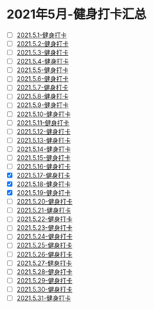 # 2021年5月-健身打卡汇总
 - [ ] [2021.5.1-健身打卡](/workout/2021y-workout/2021y-5m-workout/2021.5.1workout.md)
 - [ ] [2021.5.2-健身打卡](/workout/2021y-workout/2021y-5m-workout/2021.5.2workout.md)
 - [ ] [2021.5.3-健身打卡](/workout/2021y-workout/2021y-5m-workout/2021.5.3workout.md)
 - [ ] [2021.5.4-健身打卡](/workout/2021y-workout/2021y-5m-workout/2021.5.4workout.md)
 - [ ] [2021.5.5-健身打卡](/workout/2021y-workout/2021y-5m-workout/2021.5.5workout.md)
 - [ ] [2021.5.6-健身打卡](/workout/2021y-workout/2021y-5m-workout/2021.5.6workout.md)
 - [ ] [2021.5.7-健身打卡](/workout/2021y-workout/2021y-5m-workout/2021.5.7workout.md)
 - [ ] [2021.5.8-健身打卡](/workout/2021y-workout/2021y-5m-workout/2021.5.8workout.md)
 - [ ] [2021.5.9-健身打卡](/workout/2021y-workout/2021y-5m-workout/2021.5.9workout.md)
 - [ ] [2021.5.10-健身打卡](/workout/2021y-workout/2021y-5m-workout/2021.5.10workout.md)
 - [ ] [2021.5.11-健身打卡](/workout/2021y-workout/2021y-5m-workout/2021.5.11workout.md)
 - [ ] [2021.5.12-健身打卡](/workout/2021y-workout/2021y-5m-workout/2021.5.12workout.md)
 - [ ] [2021.5.13-健身打卡](/workout/2021y-workout/2021y-5m-workout/2021.5.13workout.md)
 - [ ] [2021.5.14-健身打卡](/workout/2021y-workout/2021y-5m-workout/2021.5.14workout.md)
 - [ ] [2021.5.15-健身打卡](/workout/2021y-workout/2021y-5m-workout/2021.5.15workout.md)
 - [ ] [2021.5.16-健身打卡](/workout/2021y-workout/2021y-5m-workout/2021.5.16workout.md)
 - [x] [2021.5.17-健身打卡](/workout/2021y-workout/2021y-5m-workout/2021.5.17workout.md)
 - [x] [2021.5.18-健身打卡](/workout/2021y-workout/2021y-5m-workout/2021.5.18workout.md)
 - [x] [2021.5.19-健身打卡](/workout/2021y-workout/2021y-5m-workout/2021.5.19workout.md)
 - [ ] [2021.5.20-健身打卡](/workout/2021y-workout/2021y-5m-workout/2021.5.20workout.md)
 - [ ] [2021.5.21-健身打卡](/workout/2021y-workout/2021y-5m-workout/2021.5.21workout.md)
 - [ ] [2021.5.22-健身打卡](/workout/2021y-workout/2021y-5m-workout/2021.5.22workout.md)
 - [ ] [2021.5.23-健身打卡](/workout/2021y-workout/2021y-5m-workout/2021.5.23workout.md)
 - [ ] [2021.5.24-健身打卡](/workout/2021y-workout/2021y-5m-workout/2021.5.24workout.md)
 - [ ] [2021.5.25-健身打卡](/workout/2021y-workout/2021y-5m-workout/2021.5.25workout.md)
 - [ ] [2021.5.26-健身打卡](/workout/2021y-workout/2021y-5m-workout/2021.5.26workout.md)
 - [ ] [2021.5.27-健身打卡](/workout/2021y-workout/2021y-5m-workout/2021.5.27workout.md)
 - [ ] [2021.5.28-健身打卡](/workout/2021y-workout/2021y-5m-workout/2021.5.28workout.md)
 - [ ] [2021.5.29-健身打卡](/workout/2021y-workout/2021y-5m-workout/2021.5.29workout.md)
 - [ ] [2021.5.30-健身打卡](/workout/2021y-workout/2021y-5m-workout/2021.5.30workout.md)
 - [ ] [2021.5.31-健身打卡](/workout/2021y-workout/2021y-5m-workout/2021.5.31workout.md)
